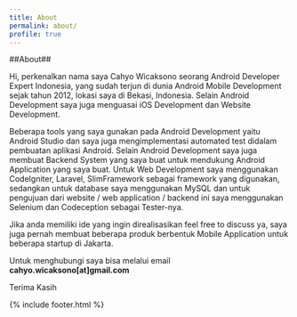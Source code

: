 ```yaml
---
title: About
permalink: about/
profile: true
---
```


##About##

Hi, perkenalkan nama saya Cahyo Wicaksono seorang Android Developer Expert Indonesia, yang sudah terjun di dunia Android Mobile Development sejak tahun 2012, lokasi saya di Bekasi, Indonesia. Selain Android Development saya juga menguasai iOS Development dan Website Development.

Beberapa tools yang saya gunakan pada Android Development yaitu Android Studio dan saya juga mengimplementasi automated test didalam pembuatan aplikasi Android. Selain Android Development saya juga membuat Backend System yang saya buat untuk mendukung Android Application yang saya buat. Untuk Web Development saya menggunakan CodeIgniter, Laravel, SlimFramework sebagai framework yang digunakan, sedangkan untuk database saya menggunakan MySQL dan untuk pengujuan dari website / web application / backend ini saya menggunakan Selenium dan Codeception sebagai Tester-nya.

Jika anda memiliki ide yang ingin direalisasikan feel free to discuss ya, saya juga pernah membuat beberapa produk berbentuk Mobile Application untuk beberapa startup di Jakarta.

Untuk menghubungi saya bisa melalui email **cahyo.wicaksono[at]gmail.com**

Terima Kasih

{% include footer.html %}
